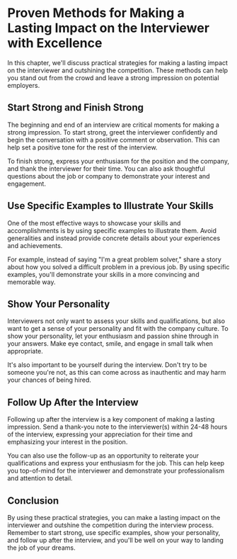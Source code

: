 Proven Methods for Making a Lasting Impact on the Interviewer with Excellence
==============================================================================================================================================

In this chapter, we'll discuss practical strategies for making a lasting impact on the interviewer and outshining the competition. These methods can help you stand out from the crowd and leave a strong impression on potential employers.

Start Strong and Finish Strong
------------------------------

The beginning and end of an interview are critical moments for making a strong impression. To start strong, greet the interviewer confidently and begin the conversation with a positive comment or observation. This can help set a positive tone for the rest of the interview.

To finish strong, express your enthusiasm for the position and the company, and thank the interviewer for their time. You can also ask thoughtful questions about the job or company to demonstrate your interest and engagement.

Use Specific Examples to Illustrate Your Skills
-----------------------------------------------

One of the most effective ways to showcase your skills and accomplishments is by using specific examples to illustrate them. Avoid generalities and instead provide concrete details about your experiences and achievements.

For example, instead of saying "I'm a great problem solver," share a story about how you solved a difficult problem in a previous job. By using specific examples, you'll demonstrate your skills in a more convincing and memorable way.

Show Your Personality
---------------------

Interviewers not only want to assess your skills and qualifications, but also want to get a sense of your personality and fit with the company culture. To show your personality, let your enthusiasm and passion shine through in your answers. Make eye contact, smile, and engage in small talk when appropriate.

It's also important to be yourself during the interview. Don't try to be someone you're not, as this can come across as inauthentic and may harm your chances of being hired.

Follow Up After the Interview
-----------------------------

Following up after the interview is a key component of making a lasting impression. Send a thank-you note to the interviewer(s) within 24-48 hours of the interview, expressing your appreciation for their time and emphasizing your interest in the position.

You can also use the follow-up as an opportunity to reiterate your qualifications and express your enthusiasm for the job. This can help keep you top-of-mind for the interviewer and demonstrate your professionalism and attention to detail.

Conclusion
----------

By using these practical strategies, you can make a lasting impact on the interviewer and outshine the competition during the interview process. Remember to start strong, use specific examples, show your personality, and follow up after the interview, and you'll be well on your way to landing the job of your dreams.
